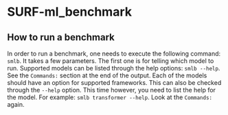 # SURF-ml_benchmark

## How to run a benchmark

In order to run a benchmark, one needs to execute the following command:
`smlb`. It takes a few parameters. The first one is for telling which model to
run. Supported models can be listed through the help options: `smlb --help`.
See the `Commands:` section at the end of the output. Each of the models should
have an option for supported frameworks. This can also be checked through the
`--help` option. This time however, you need to list the help for the model.
For example: `smlb transformer --help`. Look at the `Commands:` again.
